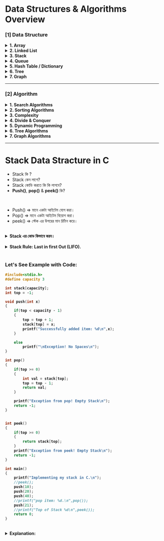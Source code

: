 # Data Structures & Algorithms Overview

### [1] Data Structure

<details>
<summary><strong>1. Array</strong></summary>

- Insert data  
- Delete data  
- Sorting data  
- Change array data  

</details>

<details>
<summary><strong>2. Linked List</strong></summary>

- Singly  
- Doubly  
- Circular  

</details>

<details>
<summary><strong>3. Stack</strong></summary>

- LIFO → <code>Last In First Out</code>  

</details>

<details>
<summary><strong>4. Queue</strong></summary>

- FIFO → <code>First In First Out</code>  
- Enqueue → Add Object  
- Dequeue → Remove Object  
- Priority Queue  

</details>

<details>
<summary><strong>5. Hash Table / Dictionary</strong></summary>

- Hashing Search  

</details>

<details>
<summary><strong>6. Tree</strong></summary>

- Binary Search Tree  

</details>

<details>
<summary><strong>7. Graph</strong></summary>

- Representation  
- Traversal  

</details>

---

### [2] Algorithm

<details>
<summary><strong>1. Search Algorithms</strong></summary>

- Linear Search  
- Binary Search  

</details>

<details>
<summary><strong>2. Sorting Algorithms</strong></summary>

- Bubble Sort  
- Selection Sort  
- Insertion Sort  
- Merge Sort  
- Quick Sort  

</details>

<details>
<summary><strong>3. Complexity</strong></summary>

- Big O Notation  
- Space Complexity  

</details>

<details>
<summary><strong>4. Divide & Conquer</strong></summary>
</details>

<details>
<summary><strong>5. Dynamic Programming</strong></summary>
</details>

<details>
<summary><strong>6. Tree Algorithms</strong></summary>

- BFS (Breadth-First Search)  
- DFS (Depth-First Search)  

</details>

<details>
<summary><strong>7. Graph Algorithms</strong></summary>

- Bellman-Ford Algorithm  

</details>

----
# Stack Data Stracture in C

- Stack কি ?
- Stack কেন লাগে?
- Stack কোডি করতে কি কি লাগবে?
- **Push()**, **pop()** & **peek()** কি?

<br>

- Push() => মানে একটা আইটেম যোগ করা।
- Pop() => মানে একটা আইটেম বিয়োগ করা।
- peek() => স্টেক এর উপরের মান রির্টান করে।

<br>

<details>
<summary><strong>Stack এর কোড কিভাবে করব।<strong></summary>
    
- একটা Array বা List নিবো, যেটাকে আমরা stack হিসেবে চিন্তা করব।

</details>

<br>

<details>
<summary><strong>Stack Rule: Last in first Out (LIFO).</strong></summary>

- push(item): put items on top of the stack
- pop(): Remove one item from top of the stack
- peek(): Returns the value of top item in the stack

</details>

<br>

### Let's See Example with Code:

```c
#include<stdio.h>
#define capacity 3

int stack[capacity];
int top = -1;

void push(int x)
{
    if(top < capacity - 1)
    {
        top = top + 1;
        stack[top] = x;
        printf("Successfully added item: %d\n",x);
    }

    else
        printf("\nException! No Spaces\n");
}

int pop()
{
    if(top >= 0)
    {
        int val = stack[top];
        top = top - 1;
        return val;
    }

    printf("Exception from pop! Empty Stack\n");
    return -1;
}


int peek()
{
    if(top >= 0)
    {
        return stack[top];
    }
    printf("Exception from peek! Empty Stack\n");
    return -1;
}

int main()
{
    printf("Implementing my stack in C.\n");
    //peek();
    push(10);
    push(20);
    push(40);
    //printf("pop item: %d.\n",pop());
    push(21);
    //printf("Top of Stack %d\n",peek());
    return 0;
}
```

<br>

<details>
<summary>Explanation:</summary>

<br>

### Stack Setup

```c
#define MAX 3
int stack[MAX]; // Array to hold stack elements
int top = -1;   // Index of the top element (starts empty)
```

- `MAX`: The size of the stack.
- `stack[]`: Where we store our data.
- `top`: Tells us the position of the current top. Starts at -1 (empty stack).

<br>
<br>

### push() -> Add Element to stack

```c
void push(int x)
{
    if(top == Max - 1)
    printf("Stack Overflow.\n");

    else{
        top = top + 1; // top++
        stack[top] = x;
        printf("%d pushed to stack.\n",x);
    }
}
```

- Check if the stack is full.
- If not full, moves `top` up and stroes `value` there.

<br>
<br>

### pop() -> Remove element from stack

```c
int pop()
{
    if(top == -1)
    {
        printf("Stack overflow\n");
        return -1;
    }

    else{
        int val = stack[top];
        top = top - 1; // top --
        printf("%d popped from stack\n",val);
        return val;
    }
}
```

- Checks if the stack is empty.
- If not, gets the top value, decreases `top`, and returns the value.

<br>
<br>

### peek() -> See the top value (without removing)

```c
int peek()
{
    if(top == -1)
    {
        printf("Stack is empty.\n");
        return -1;
    }

    else{
        return stack[top];
    }
}
```

- Shows the top value of the stack but does not remove it.


<br>
<br>

### Main() -> Testing all functions

```c
int main() {
    push(10);
    push(20);
    push(30);
    
    printf("Top element is %d\n", peek()); // Should be 30
    
    pop(); // Removes 30
    pop(); // Removes 20
    
    printf("Top element is %d\n", peek()); // Should be 10
    
    return 0;
}
```

<br>
<br>
<br>

If we use `int stack[3];`. What issue will be happend?

- What This means:
    - `stack[3]` -> Creates an array that can hold 3 items.
    - `top = -1` -> Tell us the stack is currently empty.

<br>

- **What Issues Might Happen Late**
    - If you don't write `push()` & `pop()` functions properly, you might face these issues:

<br>
<br>

### Stack Overflow

if you try to push more then 3 elements:

```c
push(4); // if top >= 9, stack[10] will overflow (array out of bounds)
```

- **Problem:** Writing to memory beyond the array (undefined behavior).

<br>

**solution:** Check this in your push function:

```c
if(top == 2)
{
    printf("Stack Overflow.\n");
}
```

<br>
<br>

### Stack Underflow

- if you pop when the stack is empty (i.e., top == -1):

```c
pop(); // nothing to pop
```

- **Problem:** Reading from invalid memory.

<br>

- **Solution:** Add a Check

```c
if (top == -1)
{
    printf("Stack Underflow.\n");
}
```

<br>
<br>

### Accessing uninitialized memory

- If you print or `stack[top]` without pushing any data first:

```c
printf("%d",stack[top]); // top = -1 -> invalid
```

- **Problem:** You are reading from a wrong memory index.

</details>